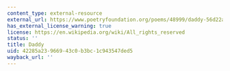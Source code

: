 ```yaml
---
content_type: external-resource
external_url: https://www.poetryfoundation.org/poems/48999/daddy-56d22aafa45b2
has_external_license_warning: true
license: https://en.wikipedia.org/wiki/All_rights_reserved
status: ''
title: Daddy
uid: 42285a23-9669-43c0-b3bc-1c943547ded5
wayback_url: ''
---
```

